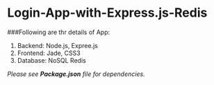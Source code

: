# Login-App-with-Express.js-Redis

###Following are thr details of App:
1. Backend: Node.js, Expree.js 
2. Frontend: Jade, CSS3
3. Database: NoSQL Redis

*Please see **Package.json** file for dependencies.*
